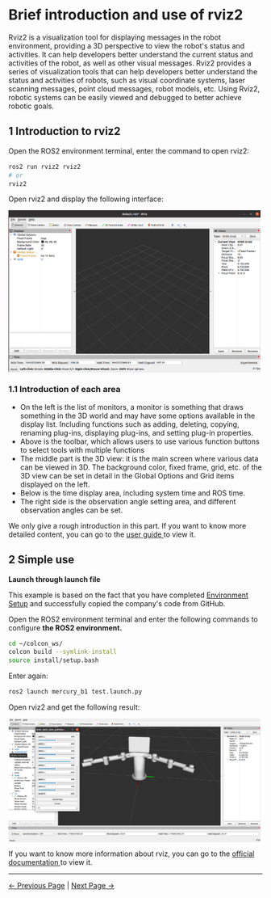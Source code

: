 # Brief introduction and use of rviz2

Rviz2 is a visualization tool for displaying messages in the robot environment, providing a 3D perspective to view the robot's status and activities. It can help developers better understand the current status and activities of the robot, as well as other visual messages. Rviz2 provides a series of visualization tools that can help developers better understand the status and activities of robots, such as visual coordinate systems, laser scanning messages, point cloud messages, robot models, etc. Using Rviz2, robotic systems can be easily viewed and debugged to better achieve robotic goals.

## 1 Introduction to rviz2

Open the ROS2 environment terminal, enter the command to open rviz2:

```bash
ros2 run rviz2 rviz2
# or
rviz2
```

Open rviz2 and display the following interface:

<img src =../../resources/11-ApplicationBaseROS/image/rviz-1.png
width ="500"  align = "center">

### 1.1 Introduction of each area

+ On the left is the list of monitors, a monitor is something that draws something in the 3D world and may have some options available in the display list. Including functions such as adding, deleting, copying, renaming plug-ins, displaying plug-ins, and setting plug-in properties.
+ Above is the toolbar, which allows users to use various function buttons to select tools with multiple functions
+ The middle part is the 3D view: it is the main screen where various data can be viewed in 3D. The background color, fixed frame, grid, etc. of the 3D view can be set in detail in the Global Options and Grid items displayed on the left.
+ Below is the time display area, including system time and ROS time.
+ The right side is the observation angle setting area, and different observation angles can be set.

We only give a rough introduction in this part. If you want to know more detailed content, you can go to the [user guide ](http://wiki.ros.org/rviz/UserGuide)to view it.

## 2 Simple use

**Launch through launch file**

This example is based on the fact that you have completed [Environment Setup](11.2.1-EnvironmentBuilding.md) and successfully copied the company's code from GitHub.

Open the ROS2 environment terminal and enter the following commands to configure **the ROS2 environment.**

```bash
cd ~/colcon_ws/
colcon build --symlink-install
source install/setup.bash
```

Enter again:

```bash
ros2 launch mercury_b1 test.launch.py
```

Open rviz2 and get the following result:

<img src =../../resources/11-ApplicationBaseROS/image/mercuryB1-test.png
width ="500"  align = "center">

If you want to know more information about rviz, you can go to the [official documentation ](http://wiki.ros.org/rviz2)to view it.

---

[←  Previous Page](11.2.2-ROS2_Basics.md) | [Next Page →](11.2.4-BasicFunction.md)

